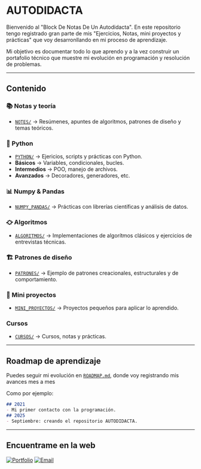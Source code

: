# AUTODIDACTA

Bienvenido al "Block De Notas De Un Autodidacta".
En este repositorio tengo registrado gran parte de mis "Ejercicios, Notas, mini proyectos y prácticas" que voy desarronllando en mi proceso de aprendizaje.

Mi objetivo es documentar todo lo que aprendo y a la vez construir un portafolio técnico que muestre mi evolución en programación y resolución de problemas.

---

## Contenido

### 📚 Notas y teoría
- [`NOTES/`](NOTES/) -> Resúmenes, apuntes de algoritmos, patrones de diseño y temas teóricos.

### 🚬 Python
- [`PYTHON/`](PYTHON/) -> Ejericios, scripts y prácticas con Python.
- **Básicos** -> Variables, condicionales, bucles.
- **Intermedios** -> POO, manejo de archivos.
- **Avanzados** -> Decoradores, generadores, etc.

### 📊 Numpy & Pandas
- [`NUMPY_PANDAS/`](NUMPY_PANDAS/) -> Prácticas con librerías científicas y análisis de datos.

### ⛮ Algoritmos
- [`ALGORITMOS/`](ALGORITMOS/) -> Implementaciones de algorítmos clásicos y ejercicios de entrevistas técnicas.

### 🏗 Patrones de diseño
- [`PATRONES/`](PATRONES/) -> Ejemplo de patrones creacionales, estructurales y de comportamiento.

### 🚀 Mini proyectos
- [`MINI_PROYECTOS/`](MINI_PROYECTOS/) -> Proyectos pequeños para aplicar lo aprendido.

###  Cursos
- [`CURSOS/`](CURSOS/) -> Cursos, notas y prácticas.

---

## Roadmap de aprendizaje
Puedes seguir mi evolución en [`ROADMAP.md`](ROADMAP.md), donde voy registrando mis avances mes a mes

Como por ejemplo:
```markdown
## 2021
- Mi primer contacto con la programación.
## 2025
- Septiembre: creando el repositorio AUTODIDACTA.

```

---

## Encuentrame en la web

[![Portfolio](https://img.shields.io/badge/Portfolio-000?style=for-the-badge&logo=firefox&logoColor=white)](https://xenon0001.github.io/portfolio)
[![Email](https://img.shields.io/badge/Email-D14836?style=for-the-badge&logo=gnail&logoColor=white)](mailto:xenonpy465@gmail.com)
